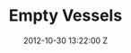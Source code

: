 ---
title: Empty Vessels
date: 2012-10-30 13:22:00 Z

position: 0
client: The Maccabees
video: https://vimeo.com/52518035
image: "/uploads/the-maccabees-empty-vessels.jpg"

director: Alex Brown
producer: Gail Davey
production-company: Davey Inc
awards:
- UKMVA 2010 best cinematography nomination
layout: project
---